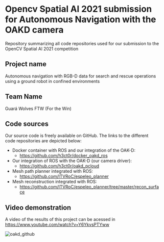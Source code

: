 # Opencv Spatial AI 2021 submission for Autonomous Navigation with the OAKD camera
Repository summarizing all code repositories used for our submission to the OpenCV Spatial AI 2021 competition

## Project name
Autonomous navigation with RGB-D data for search and rescue operations using a ground robot in confined environments

## Team Name
Guará Wolves FTW (For the Win)

## Code sources
Our source code is freely available on GitHub. The links to the different code repositories are depicted below:

- Docker container with ROS and our integration of the OAK-D: 
    - https://github.com/h3ct0r/docker_oakd_ros
- Our integration of ROS with the OAK-D (our camera driver): 
    - https://github.com/h3ct0r/oakd_pcloud
- Mesh path planner integrated with ROS: 
    - https://github.com/ITVRoC/espeleo_planner
- Mesh reconstruction integrated with ROS: 
    - https://github.com/ITVRoC/espeleo_planner/tree/master/recon_surface

## Video demonstration
A video of the results of this project can be acessed in https://www.youtube.com/watch?v=Y6YkvsPTYww

![oakd_github](https://user-images.githubusercontent.com/2656938/128640037-c61afa5f-8fd4-43ab-91f5-d5018e4020f9.gif?v26)
